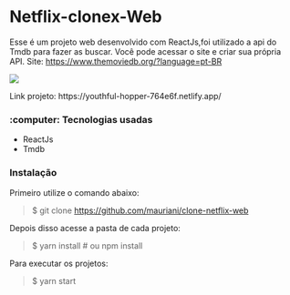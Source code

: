 <h1>Netflix-clonex-Web</h1>

Esse é um projeto web desenvolvido com ReactJs,foi utilizado a api do Tmdb para fazer as buscar. Você pode acessar o site e criar sua própria API. 
Site: https://www.themoviedb.org/?language=pt-BR

<img src="https://user-images.githubusercontent.com/32397288/94736056-0619a180-0342-11eb-8bf1-2ebcef07f5b3.png">

<p>Link projeto: https://youthful-hopper-764e6f.netlify.app/ </p>

<h3>:computer: Tecnologias usadas</h3>
<uL>
  <li>ReactJs</li>
  <li>Tmdb</li>
</ul>

<h3>Instalação</h3>

Primeiro utilize o comando abaixo:

> $ git clone https://github.com/mauriani/clone-netflix-web

Depois disso acesse a pasta de cada projeto: 

> $ yarn install # ou npm install

Para executar os projetos:

> $ yarn start
